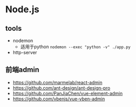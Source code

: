 # Node.js
## tools
+ nodemon
  + 适用于python `nodemon --exec "python -v" ./app.py`
+ http-server

## 前端admin
+ https://github.com/marmelab/react-admin
+ https://github.com/ant-design/ant-design-pro
+ https://github.com/PanJiaChen/vue-element-admin
+ https://github.com/vbenjs/vue-vben-admin